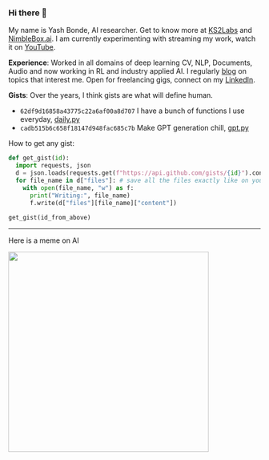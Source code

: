 ### Hi there 👋

My name is Yash Bonde, AI researcher. Get to know more at [KS2Labs](https://github.com/ks2labs) and [NimbleBox.ai](https://github.com/NimbleBoxAI). I am currently experimenting with streaming my work, watch it on [YouTube](https://www.youtube.com/playlist?list=PLDwlXbwbl9GN4byp44SmqzrRGwHNbUqg3).

**Experience**: Worked in all domains of deep learning CV, NLP, Documents, Audio and now working in RL and industry applied AI. I regularly [blog](https://yashbonde.github.io/musings.html) on topics that interest me. Open for freelancing gigs, connect on my [LinkedIn](https://www.linkedin.com/in/yash-bonde/).

**Gists**: Over the years, I think gists are what will define human.

- `62df9d16858a43775c22a6af00a8d707` I have a bunch of functions I use everyday, [daily.py](https://gist.github.com/yashbonde/62df9d16858a43775c22a6af00a8d707)
- `cadb515b6c658f18147d948fac685c7b` Make GPT generation chill, [gpt.py](https://gist.github.com/yashbonde/cadb515b6c658f18147d948fac685c7b)

How to get any gist:

```python
def get_gist(id):
  import requests, json
  d = json.loads(requests.get(f"https://api.github.com/gists/{id}").content.decode("utf-8"))
  for file_name in d["files"]: # save all the files exactly like on your gist
    with open(file_name, "w") as f:
      print("Writing:", file_name)
      f.write(d["files"][file_name]["content"])
        
get_gist(id_from_above)
```

<hr>

Here is a meme on AI

<img src="https://i.imgur.com/NFe4C3U.jpg" height=400px>
<!-- <img src="https://memeguy.com/photos/images/what-ai-actually-is-327606.jpg" height=400px> -->

